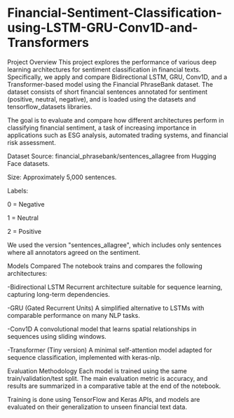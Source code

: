 # Financial-Sentiment-Classification-using-LSTM-GRU-Conv1D-and-Transformers
Project Overview
This project explores the performance of various deep learning architectures for sentiment classification in financial texts. Specifically, we apply and compare Bidirectional LSTM, GRU, Conv1D, and a Transformer-based model using the Financial PhraseBank dataset. The dataset consists of short financial sentences annotated for sentiment (positive, neutral, negative), and is loaded using the datasets and tensorflow_datasets libraries.

The goal is to evaluate and compare how different architectures perform in classifying financial sentiment, a task of increasing importance in applications such as ESG analysis, automated trading systems, and financial risk assessment.

Dataset
Source: financial_phrasebank/sentences_allagree from Hugging Face datasets.

Size: Approximately 5,000 sentences.

Labels:

0 = Negative

1 = Neutral

2 = Positive

We used the version "sentences_allagree", which includes only sentences where all annotators agreed on the sentiment.

Models Compared
The notebook trains and compares the following architectures:

  -Bidirectional LSTM
  Recurrent architecture suitable for sequence learning, capturing long-term dependencies.

  -GRU (Gated Recurrent Units)
  A simplified alternative to LSTMs with comparable performance on many NLP tasks.

  -Conv1D
  A convolutional model that learns spatial relationships in sequences using sliding windows.

  -Transformer (Tiny version)
  A minimal self-attention model adapted for sequence classification, implemented with keras-nlp.

Evaluation Methodology
Each model is trained using the same train/validation/test split. The main evaluation metric is accuracy, and results are summarized in a comparative table at the end of the notebook.

Training is done using TensorFlow and Keras APIs, and models are evaluated on their generalization to unseen financial text data.

